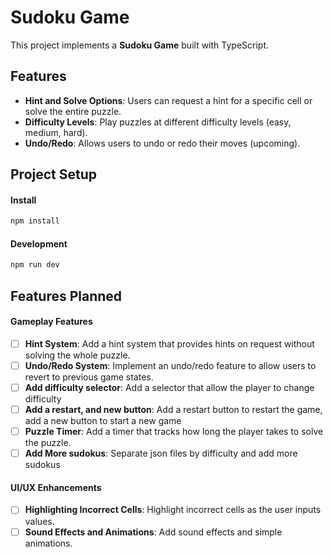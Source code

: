 # Sudoku Game

This project implements a **Sudoku Game** built with TypeScript.

## Features

- **Hint and Solve Options**: Users can request a hint for a specific cell or solve the entire puzzle.
- **Difficulty Levels**: Play puzzles at different difficulty levels (easy, medium, hard).
- **Undo/Redo**: Allows users to undo or redo their moves (upcoming).

## Project Setup

#### Install

```bash
npm install
```

#### Development

```bash
npm run dev
```

## Features Planned

#### Gameplay Features

- [ ] **Hint System**: Add a hint system that provides hints on request without solving the whole puzzle.
- [ ] **Undo/Redo System**: Implement an undo/redo feature to allow users to revert to previous game states.
- [ ] **Add difficulty selector**: Add a selector that allow the player to change difficulty
- [ ] **Add a restart, and new button**: Add a restart button to restart the game, add a new button to start a new game
- [ ] **Puzzle Timer**: Add a timer that tracks how long the player takes to solve the puzzle.
- [ ] **Add More sudokus**: Separate json files by difficulty and add more sudokus

#### UI/UX Enhancements

- [ ] **Highlighting Incorrect Cells**: Highlight incorrect cells as the user inputs values.
- [ ] **Sound Effects and Animations**: Add sound effects and simple animations.
